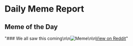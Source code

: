# Daily Meme Report

## Meme of the Day
"### We all saw this coming\n\n![Meme](https://i.redd.it/wvr5ddg5s61e1.gif)\n\n[View on Reddit](https://redd.it/1gsevao)"
